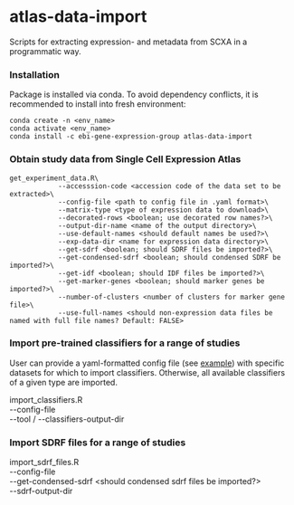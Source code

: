 # atlas-data-import
Scripts for extracting expression- and metadata from SCXA in a programmatic way. 

### Installation 
Package is installed via conda. To avoid dependency conflicts, it is recommended to install into fresh environment:

```
conda create -n <env_name>
conda activate <env_name>
conda install -c ebi-gene-expression-group atlas-data-import
```

### Obtain study data from Single Cell Expression Atlas 
```
get_experiment_data.R\
            --accesssion-code <accession code of the data set to be extracted>\
            --config-file <path to config file in .yaml format>\
            --matrix-type <type of expression data to download>\
            --decorated-rows <boolean; use decorated row names?>\
            --output-dir-name <name of the output directory>\
            --use-default-names <should default names be used?>\
            --exp-data-dir <name for expression data directory>\
            --get-sdrf <boolean; should SDRF files be imported?>\
            --get-condensed-sdrf <boolean; should condensed SDRF be imported?>\
            --get-idf <boolean; should IDF files be imported?>\
            --get-marker-genes <boolean; should marker genes be imported?>\
            --number-of-clusters <number of clusters for marker gene file>\
            --use-full-names <should non-expression data files be named with full file names? Default: FALSE>

```

### Import pre-trained classifiers for a range of studies
User can provide a yaml-formatted config file (see [example](example_user_config.yaml)) with specific datasets for which to import classifiers. Otherwise, all available classifiers of a given type are imported. 

import_classifiers.R\
            --config-file <path to user-provided config file>\
            --tool <for which tool should the classifiers be imported>/
            --classifiers-output-dir <output directory for downloaded classifiers>

### Import SDRF files for a range of studies
import_sdrf_files.R\
            --config-file <path to user-provided config file>\
            --get-condensed-sdrf <should condensed sdrf files be imported?>\
            --sdrf-output-dir <path to the output directory>





